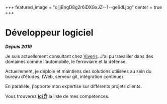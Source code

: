 +++
featured_image = "qljjBngD8g2r6iDXGxJZ--1--ge6dl.jpg"
center = true   
+++

# Développeur logiciel
***Depuis 2019***

Je suis actuellement consultant chez [Viveris](https://viveris.fr). J'ai pu travailler dans des domaines comme l'automobile, le ferroviaire et la défense.

Actuellement, je déploie et maintiens des solutions utilisées au sein du bureau d'études. (Web, serveur git, intégration continue)

En parallèle, j'apporte mon expertise sur différents projets clients.

Vous trouverez  **[ici :hand:](comp/)** la liste de mes compétences.
